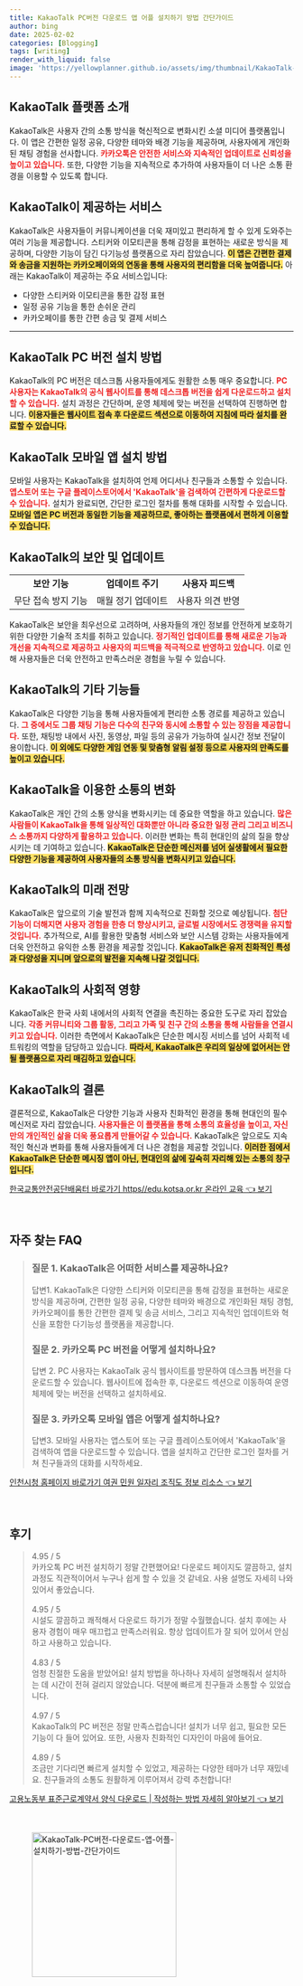 ```yaml
---
title: KakaoTalk PC버전 다운로드 앱 어플 설치하기 방법 간단가이드
author: bing
date: 2025-02-02
categories: [Blogging]
tags: [writing]
render_with_liquid: false
image: 'https://yellowplanner.github.io/assets/img/thumbnail/KakaoTalk-PC버전-다운로드-앱-어플-설치하기-방법-간단가이드.webp'
---
```



<h2 id='KakaoTalk_소개'>KakaoTalk 플랫폼 소개</h2>

<p>KakaoTalk은 사용자 간의 소통 방식을 혁신적으로 변화시킨 소셜 미디어 플랫폼입니다. 이 앱은 간편한 일정 공유, 다양한 테마와 배경 기능을 제공하며, 사용자에게 개인화된 채팅 경험을 선사합니다. <b><span style="color: #ee2323;">카카오톡은 안전한 서비스와 지속적인 업데이트로 신뢰성을 높이고 있습니다.</span></b> 또한, 다양한 기능을 지속적으로 추가하여 사용자들이 더 나은 소통 환경을 이용할 수 있도록 합니다.</p>

<h2 id='KakaoTalk_제공서비스'>KakaoTalk이 제공하는 서비스</h2>

<p>KakaoTalk은 사용자들이 커뮤니케이션을 더욱 재미있고 편리하게 할 수 있게 도와주는 여러 기능을 제공합니다. 스티커와 이모티콘을 통해 감정을 표현하는 새로운 방식을 제공하며, 다양한 기능이 담긴 다기능성 플랫폼으로 자리 잡았습니다. <b><span style="background-color: #ffe066;">이 앱은 간편한 결제와 송금을 지원하는 카카오페이와의 연동을 통해 사용자의 편리함을 더욱 높여줍니다.</span></b> 아래는 KakaoTalk이 제공하는 주요 서비스입니다:</p>

<ul>
    <li>다양한 스티커와 이모티콘을 통한 감정 표현</li>
    <li>일정 공유 기능을 통한 손쉬운 관리</li>
    <li>카카오페이를 통한 간편 송금 및 결제 서비스</li>
</ul>

<hr />

<h2 id='KakaoTalk_PC_버전_설치'>KakaoTalk PC 버전 설치 방법</h2>

<p>KakaoTalk의 PC 버전은 데스크톱 사용자들에게도 원활한 소통 매우 중요합니다. <b><span style="color: #ee2323;">PC 사용자는 KakaoTalk의 공식 웹사이트를 통해 데스크톱 버전을 쉽게 다운로드하고 설치할 수 있습니다.</span></b> 설치 과정은 간단하며, 운영 체제에 맞는 버전을 선택하여 진행하면 합니다. <b><span style="background-color: #ffe066;">이용자들은 웹사이트 접속 후 다운로드 섹션으로 이동하여 지침에 따라 설치를 완료할 수 있습니다.</span></b></p>

<h2 id='KakaoTalk_모바일_앱_설치'>KakaoTalk 모바일 앱 설치 방법</h2>

<p>모바일 사용자는 KakaoTalk을 설치하여 언제 어디서나 친구들과 소통할 수 있습니다. <b><span style="color: #ee2323;">앱스토어 또는 구글 플레이스토어에서 'KakaoTalk'을 검색하여 간편하게 다운로드할 수 있습니다.</span></b> 설치가 완료되면, 간단한 로그인 절차를 통해 대화를 시작할 수 있습니다. <b><span style="background-color: #ffe066;">모바일 앱은 PC 버전과 동일한 기능을 제공하므로, 좋아하는 플랫폼에서 편하게 이용할 수 있습니다.</span></b></p>

<h2 id='KakaoTalk의_보안_및_업데이트'>KakaoTalk의 보안 및 업데이트</h2>

<table>
    <tr>
        <td style="text-align: center; height: 17px;"><b>보안 기능</b></td>
        <td style="text-align: center; height: 17px;"><b>업데이트 주기</b></td>
        <td style="text-align: center; height: 17px;"><b>사용자 피드백</b></td>
    </tr>
    <tr>
        <td style="text-align: center; height: 17px;">무단 접속 방지 기능</td>
        <td style="text-align: center; height: 17px;">매월 정기 업데이트</td>
        <td style="text-align: center; height: 17px;">사용자 의견 반영</td>
    </tr>
</table>

<p>KakaoTalk은 보안을 최우선으로 고려하며, 사용자들의 개인 정보를 안전하게 보호하기 위한 다양한 기술적 조치를 취하고 있습니다. <b><span style="color: #ee2323;">정기적인 업데이트를 통해 새로운 기능과 개선을 지속적으로 제공하고 사용자의 피드백을 적극적으로 반영하고 있습니다.</span></b> 이로 인해 사용자들은 더욱 안전하고 만족스러운 경험을 누릴 수 있습니다.</p>

<h2 id='KakaoTalk_기타_기능'>KakaoTalk의 기타 기능들</h2>

<p>KakaoTalk은 다양한 기능을 통해 사용자들에게 편리한 소통 경로를 제공하고 있습니다. <b><span style="color: #ee2323;">그 중에서도 그룹 채팅 기능은 다수의 친구와 동시에 소통할 수 있는 장점을 제공합니다.</span></b> 또한, 채팅방 내에서 사진, 동영상, 파일 등의 공유가 가능하여 실시간 정보 전달이 용이합니다. <b><span style="background-color: #ffe066;">이 외에도 다양한 게임 연동 및 맞춤형 알림 설정 등으로 사용자의 만족도를 높이고 있습니다.</span></b></p>

<h2 id='KakaoTalk을_이용한_소통'>KakaoTalk을 이용한 소통의 변화</h2>

<p>KakaoTalk은 개인 간의 소통 양식을 변화시키는 데 중요한 역할을 하고 있습니다. <b><span style="color: #ee2323;">많은 사람들이 KakaoTalk을 통해 일상적인 대화뿐만 아니라 중요한 일정 관리 그리고 비즈니스 소통까지 다양하게 활용하고 있습니다.</span></b> 이러한 변화는 특히 현대인의 삶의 질을 향상시키는 데 기여하고 있습니다. <b><span style="background-color: #ffe066;">KakaoTalk은 단순한 메신저를 넘어 실생활에서 필요한 다양한 기능을 제공하여 사용자들의 소통 방식을 변화시키고 있습니다.</span></b></p>

<h2 id='KakaoTalk_미래_전망'>KakaoTalk의 미래 전망</h2>

<p>KakaoTalk은 앞으로의 기술 발전과 함께 지속적으로 진화할 것으로 예상됩니다. <b><span style="color: #ee2323;">첨단 기능이 더해지면 사용자 경험을 한층 더 향상시키고, 글로벌 시장에서도 경쟁력을 유지할 것입니다.</span></b> 추가적으로, AI를 활용한 맞춤형 서비스와 보안 시스템 강화는 사용자들에게 더욱 안전하고 유익한 소통 환경을 제공할 것입니다. <b><span style="background-color: #ffe066;">KakaoTalk은 유저 친화적인 특성과 다양성을 지니며 앞으로의 발전을 지속해 나갈 것입니다.</span></b></p>

<h2 id='KakaoTalk의_사회적_영향'>KakaoTalk의 사회적 영향</h2>

<p>KakaoTalk은 한국 사회 내에서의 사회적 연결을 촉진하는 중요한 도구로 자리 잡았습니다. <b><span style="color: #ee2323;">각종 커뮤니티와 그룹 활동, 그리고 가족 및 친구 간의 소통을 통해 사람들을 연결시키고 있습니다.</span></b> 이러한 측면에서 KakaoTalk은 단순한 메시징 서비스를 넘어 사회적 네트워킹의 역할을 담당하고 있습니다. <b><span style="background-color: #ffe066;">따라서, KakaoTalk은 우리의 일상에 없어서는 안 될 플랫폼으로 자리 매김하고 있습니다.</span></b></p>

<h2 id='KakaoTalk_결론'>KakaoTalk의 결론</h2>

<p>결론적으로, KakaoTalk은 다양한 기능과 사용자 친화적인 환경을 통해 현대인의 필수 메신저로 자리 잡았습니다. <b><span style="color: #ee2323;">사용자들은 이 플랫폼을 통해 소통의 효율성을 높이고, 자신만의 개인적인 삶을 더욱 풍요롭게 만들어갈 수 있습니다.</span></b> KakaoTalk은 앞으로도 지속적인 혁신과 변화를 통해 사용자들에게 더 나은 경험을 제공할 것입니다. <b><span style="background-color: #ffe066;">이러한 점에서 KakaoTalk은 단순한 메시징 앱이 아닌, 현대인의 삶에 깊숙히 자리해 있는 소통의 창구입니다.</span></b></p>


<p><a class="click-button" title="한국교통안전공단배움터 바로가기 https//edu.kotsa.or.kr 온라인 교육" href="https://yellowplanner.github.io/posts/%ED%95%9C%EA%B5%AD%EA%B5%90%ED%86%B5%EC%95%88%EC%A0%84%EA%B3%B5%EB%8B%A8%EB%B0%B0%EC%9B%80%ED%84%B0-%EB%B0%94%EB%A1%9C%EA%B0%80%EA%B8%B0-httpsedu.kotsa.or.kr-%EC%98%A8%EB%9D%BC%EC%9D%B8-%EA%B5%90%EC%9C%A1/" rel="dofollow">한국교통안전공단배움터 바로가기 https//edu.kotsa.or.kr 온라인 교육 👈 보기</a></p><br>
<h2 id='자주_찾는_FAQ'>자주 찾는 FAQ</h2>
<div itemscope="" itemtype="https://schema.org/FAQPage"> 
<blockquote> 
<div itemscope="" itemprop="mainEntity" itemtype="https://schema.org/Question"> 
<h3 itemprop="name">질문 1. KakaoTalk은 어떠한 서비스를 제공하나요?</h3> 
<div itemscope="" itemprop="acceptedAnswer" itemtype="https://schema.org/Answer"> 
<span itemprop="text"> 
<p>답변1. KakaoTalk은 다양한 스티커와 이모티콘을 통해 감정을 표현하는 새로운 방식을 제공하며, 간편한 일정 공유, 다양한 테마와 배경으로 개인화된 채팅 경험, 카카오페이를 통한 간편한 결제 및 송금 서비스, 그리고 지속적인 업데이트와 혁신을 포함한 다기능성 플랫폼을 제공합니다.</p> 
</span> 
</div> 
</div> 
<div itemscope="" itemprop="mainEntity" itemtype="https://schema.org/Question"> 
<h3 itemprop="name">질문 2. 카카오톡 PC 버전을 어떻게 설치하나요?</h3> 
<div itemscope="" itemprop="acceptedAnswer" itemtype="https://schema.org/Answer"> 
<span itemprop="text"> 
<p>답변 2. PC 사용자는 KakaoTalk 공식 웹사이트를 방문하여 데스크톱 버전을 다운로드할 수 있습니다. 웹사이트에 접속한 후, 다운로드 섹션으로 이동하여 운영 체제에 맞는 버전을 선택하고 설치하세요.</p> 
</span> 
</div> 
</div> 
<div itemscope="" itemprop="mainEntity" itemtype="https://schema.org/Question"> 
<h3 itemprop="name">질문 3. 카카오톡 모바일 앱은 어떻게 설치하나요?</h3> 
<div itemscope="" itemprop="acceptedAnswer" itemtype="https://schema.org/Answer"> 
<span itemprop="text"> 
<p>답변3. 모바일 사용자는 앱스토어 또는 구글 플레이스토어에서 'KakaoTalk'을 검색하여 앱을 다운로드할 수 있습니다. 앱을 설치하고 간단한 로그인 절차를 거쳐 친구들과의 대화를 시작하세요.</p> 
</span> 
</div> 
</div> 
</blockquote> 
</div>
<p><a class="click-button" title="인천시청 홈페이지 바로가기 여권 민원 일자리 조직도 정보 리소스" href="https://yellowplanner.github.io/posts/%EC%9D%B8%EC%B2%9C%EC%8B%9C%EC%B2%AD-%ED%99%88%ED%8E%98%EC%9D%B4%EC%A7%80-%EB%B0%94%EB%A1%9C%EA%B0%80%EA%B8%B0-%EC%97%AC%EA%B6%8C-%EB%AF%BC%EC%9B%90-%EC%9D%BC%EC%9E%90%EB%A6%AC-%EC%A1%B0%EC%A7%81%EB%8F%84-%EC%A0%95%EB%B3%B4-%EB%A6%AC%EC%86%8C%EC%8A%A4/" rel="dofollow">인천시청 홈페이지 바로가기 여권 민원 일자리 조직도 정보 리소스 👈 보기</a></p><br>
<h2 id='후기'>후기</h2>
<div itemscope itemtype="https://schema.org/Product">
  <blockquote>
  <div itemprop="review" itemscope itemtype="https://schema.org/Review">
      <div itemprop="reviewRating" itemscope itemtype="https://schema.org/Rating"> <span itemprop="ratingValue">4.95</span> / <span itemprop="bestRating">5</span> </div>
      <span itemprop="reviewBody">카카오톡 PC 버전 설치하기 정말 간편했어요! 다운로드 페이지도 깔끔하고, 설치 과정도 직관적이어서 누구나 쉽게 할 수 있을 것 같네요. 사용 설명도 자세히 나와 있어서 좋았습니다.</span>
  </div>
  <br>
  <div itemprop="review" itemscope itemtype="https://schema.org/Review">
      <div itemprop="reviewRating" itemscope itemtype="https://schema.org/Rating"> <span itemprop="ratingValue">4.95</span> / <span itemprop="bestRating">5</span> </div>
      <span itemprop="reviewBody">시설도 깔끔하고 쾌적해서 다운로드 하기가 정말 수월했습니다. 설치 후에는 사용자 경험이 매우 매끄럽고 만족스러워요. 항상 업데이트가 잘 되어 있어서 안심하고 사용하고 있습니다.</span>
  </div>
  <br>
  <div itemprop="review" itemscope itemtype="https://schema.org/Review">
      <div itemprop="reviewRating" itemscope itemtype="https://schema.org/Rating"> <span itemprop="ratingValue">4.83</span> / <span itemprop="bestRating">5</span> </div>
      <span itemprop="reviewBody">엄청 친절한 도움을 받았어요! 설치 방법을 하나하나 자세히 설명해줘서 설치하는 데 시간이 전혀 걸리지 않았습니다. 덕분에 빠르게 친구들과 소통할 수 있었습니다.</span>
  </div>
  <br>
  <div itemprop="review" itemscope itemtype="https://schema.org/Review">
      <div itemprop="reviewRating" itemscope itemtype="https://schema.org/Rating"> <span itemprop="ratingValue">4.97</span> / <span itemprop="bestRating">5</span> </div>
      <span itemprop="reviewBody">KakaoTalk의 PC 버전은 정말 만족스럽습니다! 설치가 너무 쉽고, 필요한 모든 기능이 다 들어 있어요. 또한, 사용자 친화적인 디자인이 마음에 들어요.</span>
  </div>
  <br>
  <div itemprop="review" itemscope itemtype="https://schema.org/Review">
      <div itemprop="reviewRating" itemscope itemtype="https://schema.org/Rating"> <span itemprop="ratingValue">4.89</span> / <span itemprop="bestRating">5</span> </div>
      <span itemprop="reviewBody">조금만 기다리면 빠르게 설치할 수 있었고, 제공하는 다양한 테마가 너무 재밌네요. 친구들과의 소통도 원활하게 이루어져서 강력 추천합니다!</span>
  </div>
  </blockquote>
</div>
<p><a class="click-button" title="고용노동부 표준근로계약서 양식 다운로드 | 작성하는 방법 자세히 알아보기" href="https://yellowplanner.github.io/posts/%EA%B3%A0%EC%9A%A9%EB%85%B8%EB%8F%99%EB%B6%80-%ED%91%9C%EC%A4%80%EA%B7%BC%EB%A1%9C%EA%B3%84%EC%95%BD%EC%84%9C-%EC%96%91%EC%8B%9D-%EB%8B%A4%EC%9A%B4%EB%A1%9C%EB%93%9C-%EC%9E%91%EC%84%B1%ED%95%98%EB%8A%94-%EB%B0%A9%EB%B2%95-%EC%9E%90%EC%84%B8%ED%9E%88-%EC%95%8C%EC%95%84%EB%B3%B4%EA%B8%B0/" rel="dofollow">고용노동부 표준근로계약서 양식 다운로드 | 작성하는 방법 자세히 알아보기 👈 보기</a></p><br>
<figure class="image"><img src="https://yellowplanner.github.io/assets/img/thumbnail/KakaoTalk-PC버전-다운로드-앱-어플-설치하기-방법-간단가이드.webp" alt="KakaoTalk-PC버전-다운로드-앱-어플-설치하기-방법-간단가이드" width="256" height="256"></figure>